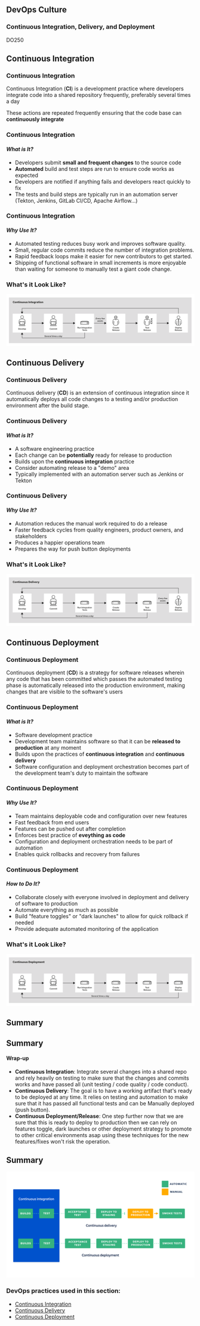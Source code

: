 <!-- .slide: data-background-image="images/RH_NewBrand_Background.png" -->
## DevOps Culture <!-- {_class="course-title"} -->
### Continuous Integration, Delivery, and Deployment <!-- {_class="title-color"} -->
DO250 <!-- {_class="title-color"} -->



<!-- .slide: id="continuous-integration" -->
## Continuous Integration



### Continuous Integration
Continuous Integration (**CI**) is a development practice where developers integrate code into a shared repository frequently, 
preferably several times a day

These actions are repeated frequently ensuring that the code base can **continuously integrate**



### Continuous Integration
#### _What is It?_
* Developers submit **small and frequent changes** to the source code
* **Automated** build and test steps are run to ensure code works as expected
* Developers are notified if anything fails and developers react quickly to fix
* The tests and build steps are typically run in an automation server (Tekton, Jenkins, GitLab CI/CD, Apache Airflow...)



### Continuous Integration
#### _Why Use It?_
* Automated testing reduces busy work and improves software quality.
* Small, regular code commits reduce the number of integration problems.
* Rapid feedback loops make it easier for new contributors to get started.
* Shipping of functional software in small increments is more enjoyable than 
waiting for someone to manually test a giant code change.




### What's it Look Like?
![Jenkins](images/cicd/continuous-integration.svg)



<!-- .slide: id="continuous-delivery"-->
## Continuous Delivery



### Continuous Delivery
Continuous delivery (**CD**)  is an extension of continuous integration since it automatically deploys all code changes to a testing and/or production environment after the build stage. 



### Continuous Delivery
#### _What is It?_
* A software engineering practice
* Each change can be **potentially** ready for release to production
* Builds upon the **continuous integration** practice
* Consider automating release to a "demo" area
* Typically implemented with an automation server such as Jenkins or Tekton



### Continuous Delivery
#### _Why Use It?_
* Automation reduces the manual work required to do a release
* Faster feedback cycles from quality engineers, product owners, and stakeholders
* Produces a happier operations team
* Prepares the way for push button deployments



### What's it Look Like?
![Jenkins](images/cicd/continuous-delivery.svg)



<!--.slide: id="continuous-deploymen" -->
## Continuous Deployment




### Continuous Deployment
Continuous deployment (**CD**) is a strategy for software releases wherein any code that has been committed which passes the automated testing phase is automatically released into the production environment, making changes that are visible to the software's users




### Continuous Deployment
#### _What is It?_
* Software development practice
* Development team maintains software so that it can be **released to production** at any moment
* Builds upon the practices of **continuous integration** and **continuous delivery**
* Software configuration and deployment orchestration becomes part of the
development team's duty to maintain the software



### Continuous Deployment
#### _Why Use It?_
* Team maintains deployable code and configuration over new features
* Fast feedback from end users
* Features can be pushed out after completion
* Enforces best practice of **eveything as code**
* Configuration and deployment orchestration needs to be part of automation
* Enables quick rollbacks and recovery from failures



### Continuous Deployment
#### _How to Do It?_
* Collaborate closely with everyone involved in deployment and delivery of software
to production
* Automate everything as much as possible
* Build "feature toggles" or "dark launches" to allow for quick rollback if needed
* Provide adequate automated monitoring of the application



### What's it Look Like?
![Jenkins](images/cicd/continuous-deployment.svg)



<!-- .slide: id="pre-attack-pipelines-summary"-->
## Summary



<!-- .slide: id="pre-attack-pipelines-summary"-->
## Summary
#### Wrap-up
* **Continuous Integration**: Integrate several changes into a shared repo and rely heavily on testing to make sure that the changes and commits works and have passed all (unit testing / code quality / code conduct).
* **Continuous Delivery**: The goal is to have a working artifact that's ready to be deployed at any time. It relies on testing and automation to make sure that it has passed all functional tests and can be Manually deployed (push button).
* **Continuous Deployment/Release**: One step further now that we are sure that this is ready to deploy to production then we can rely on features toggle, dark launches or other deployment strategy to promote to other critical environments asap using these techniques for the new features/fixes won't risk the operation.



## Summary
![Pipeline](images/cicd/cdcd.png)



<!-- .slide: data-background-image="images/chef-background.png", class="white-style" -->
### DevOps practices used in this section:
- [Continuous Integration](https://openpracticelibrary.com/practice/continuous-integration)
- [Continuous Delivery](https://openpracticelibrary.com/practice/continuous-delivery)
- [Continuous Deployment](https://openpracticelibrary.com/practice/continuous-deployment)
